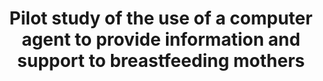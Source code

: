 ---
name: "Pilot Study Of The Use Of"
title: "Pilot study of the use of a computer agent to provide information and support to breastfeeding mothers"
project: null
event: "American Public Health Association Annual Meeting (abstract)"
authors:
- name: "Edwards, R."
- name: "Bickmore, T."
- name: "Jenkins, L."
- name: "Foley, M."
year: 2012
resources:
- name: "apha12-bf"
  src: "apha12-bf.pdf"
external_url: null
draft: false
---
